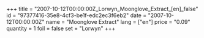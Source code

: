 +++
title = "2007-10-12T00:00:00Z_Lorwyn_Moonglove_Extract_[en]_false"
id = "97377416-35e8-4cf3-be1f-edc2ec3f6eb2"
date = "2007-10-12T00:00:00Z"
name = "Moonglove Extract"
lang = ["en"]
price = "0.09"
quantity = 1
foil = false
set = "Lorwyn"
+++
